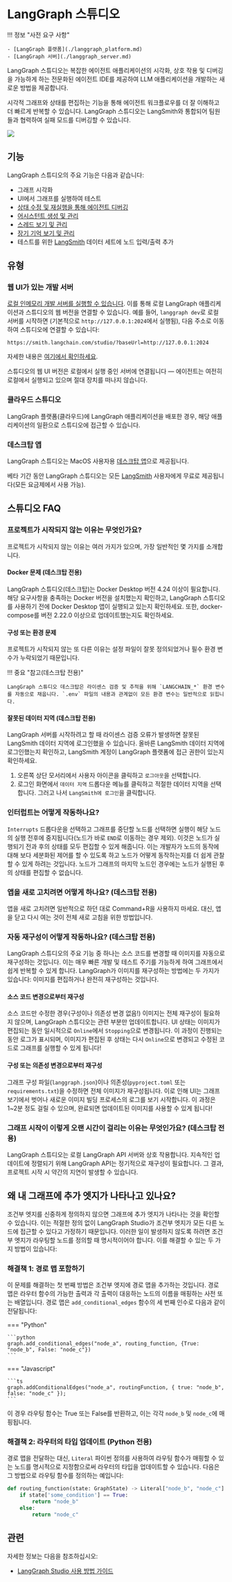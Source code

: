 # LangGraph 스튜디오

!!! 정보 "사전 요구 사항"

    - [LangGraph 플랫폼](./langgraph_platform.md)
    - [LangGraph 서버](./langgraph_server.md)

LangGraph 스튜디오는 복잡한 에이전트 애플리케이션의 시각화, 상호 작용 및 디버깅을 가능하게 하는 전문화된 에이전트 IDE를 제공하여 LLM 애플리케이션을 개발하는 새로운 방법을 제공합니다.

시각적 그래프와 상태를 편집하는 기능을 통해 에이전트 워크플로우를 더 잘 이해하고 더 빠르게 반복할 수 있습니다. LangGraph 스튜디오는 LangSmith와 통합되어 팀원들과 협력하여 실패 모드를 디버깅할 수 있습니다.

![](img/lg_studio.png)

## 기능

LangGraph 스튜디오의 주요 기능은 다음과 같습니다:

- 그래프 시각화
- UI에서 그래프를 실행하여 테스트
- [상태 수정 및 재실행을 통해 에이전트 디버깅](human_in_the_loop.md)
- [어시스턴트 생성 및 관리](assistants.md)
- [스레드 보기 및 관리](persistence.md#threads)
- [장기 기억 보기 및 관리](memory.md)
- 테스트를 위한 [LangSmith](https://smith.langchain.com/) 데이터 세트에 노드 입력/출력 추가

## 유형

### 웹 UI가 있는 개발 서버

[로컬 인메모리 개발 서버를 실행할 수 있습니다](../tutorials/langgraph-platform/local-server.md). 이를 통해 로컬 LangGraph 애플리케이션과 스튜디오의 웹 버전을 연결할 수 있습니다. 예를 들어, `langgraph dev`로 로컬 서버를 시작하면 (기본적으로 `http://127.0.0.1:2024`에서 실행됨), 다음 주소로 이동하여 스튜디오에 연결할 수 있습니다:

```
https://smith.langchain.com/studio/?baseUrl=http://127.0.0.1:2024
```

자세한 내용은 [여기에서 확인하세요](../cloud/reference/cli.md#dev).

스튜디오의 웹 UI 버전은 로컬에서 실행 중인 서버에 연결됩니다 — 에이전트는 여전히 로컬에서 실행되고 있으며 절대 장치를 떠나지 않습니다.

### 클라우드 스튜디오

LangGraph 플랫폼(클라우드)에 LangGraph 애플리케이션을 배포한 경우, 해당 애플리케이션의 일환으로 스튜디오에 접근할 수 있습니다.

### 데스크탑 앱

LangGraph 스튜디오는 MacOS 사용자용 [데스크탑 앱](https://studio.langchain.com/)으로 제공됩니다.

베타 기간 동안 LangGraph 스튜디오는 모든 [LangSmith](https://smith.langchain.com/) 사용자에게 무료로 제공됩니다(모든 요금제에서 사용 가능).

## 스튜디오 FAQ

### 프로젝트가 시작되지 않는 이유는 무엇인가요?

프로젝트가 시작되지 않는 이유는 여러 가지가 있으며, 가장 일반적인 몇 가지를 소개합니다.

#### Docker 문제 (데스크탑 전용)

LangGraph 스튜디오(데스크탑)는 Docker Desktop 버전 4.24 이상이 필요합니다. 해당 요구사항을 충족하는 Docker 버전을 설치했는지 확인하고, LangGraph 스튜디오를 사용하기 전에 Docker Desktop 앱이 실행되고 있는지 확인하세요. 또한, docker-compose를 버전 2.22.0 이상으로 업데이트했는지도 확인하세요.

#### 구성 또는 환경 문제

프로젝트가 시작되지 않는 또 다른 이유는 설정 파일이 잘못 정의되었거나 필수 환경 변수가 누락되었기 때문입니다.

!!! 중요 "참고(데스크탑 전용)"

    LangGraph 스튜디오 데스크탑은 라이센스 검증 및 추적을 위해 `LANGCHAIN_*` 환경 변수를 자동으로 채웁니다. `.env` 파일의 내용과 관계없이 모든 환경 변수는 일반적으로 읽힙니다.

#### 잘못된 데이터 지역 (데스크탑 전용)

LangGraph 서버를 시작하려고 할 때 라이센스 검증 오류가 발생하면 잘못된 LangSmith 데이터 지역에 로그인했을 수 있습니다. 올바른 LangSmith 데이터 지역에 로그인했는지 확인하고, LangSmith 계정이 LangGraph 플랫폼에 접근 권한이 있는지 확인하세요.

1. 오른쪽 상단 모서리에서 사용자 아이콘을 클릭하고 `로그아웃`을 선택합니다.
1. 로그인 화면에서 `데이터 지역` 드롭다운 메뉴를 클릭하고 적절한 데이터 지역을 선택합니다. 그러고 나서 `LangSmith에 로그인`을 클릭합니다.

### 인터럽트는 어떻게 작동하나요?

`Interrupts` 드롭다운을 선택하고 그래프를 중단할 노드를 선택하면 실행이 해당 노드의 실행 전후에 중지됩니다(노드가 바로 `END`로 이동하는 경우 제외). 이것은 노드가 실행되기 전과 후의 상태를 모두 편집할 수 있게 해줍니다. 이는 개발자가 노드의 동작에 대해 보다 세분화된 제어를 할 수 있도록 하고 노드가 어떻게 동작하는지를 더 쉽게 관찰할 수 있게 하려는 것입니다. 노드가 그래프의 마지막 노드인 경우에는 노드가 실행된 후의 상태를 편집할 수 없습니다.

### 앱을 새로 고치려면 어떻게 하나요? (데스크탑 전용)

앱을 새로 고치려면 일반적으로 하던 대로 Command+R을 사용하지 마세요. 대신, 앱을 닫고 다시 여는 것이 전체 새로 고침을 위한 방법입니다.

### 자동 재구성이 어떻게 작동하나요? (데스크탑 전용)

LangGraph 스튜디오의 주요 기능 중 하나는 소스 코드를 변경할 때 이미지를 자동으로 재구성하는 것입니다. 이는 매우 빠른 개발 및 테스트 주기를 가능하게 하여 그래프에서 쉽게 반복할 수 있게 합니다. LangGraph가 이미지를 재구성하는 방법에는 두 가지가 있습니다: 이미지를 편집하거나 완전히 재구성하는 것입니다.

#### 소스 코드 변경으로부터 재구성

소스 코드만 수정한 경우(구성이나 의존성 변경 없음!) 이미지는 전체 재구성이 필요하지 않으며, LangGraph 스튜디오는 관련 부분만 업데이트합니다. UI 상태는 이미지가 편집되는 동안 일시적으로 `Online`에서 `Stopping`으로 변경됩니다. 이 과정이 진행되는 동안 로그가 표시되며, 이미지가 편집된 후 상태는 다시 `Online`으로 변경되고 수정된 코드로 그래프를 실행할 수 있게 됩니다!

#### 구성 또는 의존성 변경으로부터 재구성

그래프 구성 파일(`langgraph.json`)이나 의존성(`pyproject.toml` 또는 `requirements.txt`)을 수정하면 전체 이미지가 재구성됩니다. 이로 인해 UI는 그래프 보기에서 벗어나 새로운 이미지 빌딩 프로세스의 로그를 보기 시작합니다. 이 과정은 1~2분 정도 걸릴 수 있으며, 완료되면 업데이트된 이미지를 사용할 수 있게 됩니다!

### 그래프 시작이 이렇게 오랜 시간이 걸리는 이유는 무엇인가요? (데스크탑 전용)

LangGraph 스튜디오는 로컬 LangGraph API 서버와 상호 작용합니다. 지속적인 업데이트에 정렬되기 위해 LangGraph API는 정기적으로 재구성이 필요합니다. 그 결과, 프로젝트 시작 시 약간의 지연이 발생할 수 있습니다.

## 왜 내 그래프에 추가 엣지가 나타나고 있나요?

조건부 엣지를 신중하게 정의하지 않으면 그래프에 추가 엣지가 나타나는 것을 확인할 수 있습니다. 이는 적절한 정의 없이 LangGraph Studio가 조건부 엣지가 모든 다른 노드에 접근할 수 있다고 가정하기 때문입니다. 이러한 일이 발생하지 않도록 하려면 조건부 엣지가 라우팅할 노드를 정의할 때 명시적이어야 합니다. 이를 해결할 수 있는 두 가지 방법이 있습니다:

### 해결책 1: 경로 맵 포함하기

이 문제를 해결하는 첫 번째 방법은 조건부 엣지에 경로 맵을 추가하는 것입니다. 경로 맵은 라우터 함수의 가능한 출력과 각 출력이 대응하는 노드의 이름을 매핑하는 사전 또는 배열입니다. 경로 맵은 `add_conditional_edges` 함수의 세 번째 인수로 다음과 같이 전달됩니다:

=== "Python"

    ```python
    graph.add_conditional_edges("node_a", routing_function, {True: "node_b", False: "node_c"})
    ```

=== "Javascript"

    ```ts
    graph.addConditionalEdges("node_a", routingFunction, { true: "node_b", false: "node_c" });
    ```

이 경우 라우팅 함수는 True 또는 False를 반환하고, 이는 각각 `node_b` 및 `node_c`에 매핑됩니다.

### 해결책 2: 라우터의 타입 업데이트 (Python 전용)

경로 맵을 전달하는 대신, `Literal` 파이썬 정의를 사용하여 라우팅 함수가 매핑할 수 있는 노드를 명시적으로 지정함으로써 라우터의 타입을 업데이트할 수 있습니다. 다음은 그 방법으로 라우팅 함수를 정의하는 예입니다:

```python
def routing_function(state: GraphState) -> Literal["node_b", "node_c"]:
    if state['some_condition'] == True:
        return "node_b"
    else:
        return "node_c"
```

## 관련

자세한 정보는 다음을 참조하십시오:

* [LangGraph Studio 사용 방법 가이드](../how-tos/index.md#langgraph-studio)